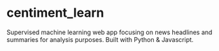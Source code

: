# centiment_learn
Supervised machine learning web app focusing on news headlines and summaries for analysis purposes. Built with Python & Javascript.
